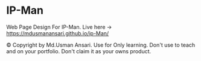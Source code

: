# IP-Man
 Web Page Design For IP-Man.
Live here -> https://mdusmanansari.github.io/ip-Man/


© Copyright by Md.Usman Ansari. Use for Only learning. Don't use to teach and on your portfolio.  Don't claim it as your owns product.
